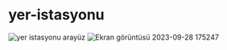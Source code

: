 # yer-istasyonu
![yer istasyonu arayüz](https://github.com/GNL-OKTAY/yer-istasyonu/assets/70350603/fbcc347f-db3c-446d-9e0a-47d301053a9a)
![Ekran görüntüsü 2023-09-28 175247](https://github.com/GNL-OKTAY/yer-istasyonu/assets/70350603/b37cfc8d-e80d-4b9a-9f48-763a094e39a6)
